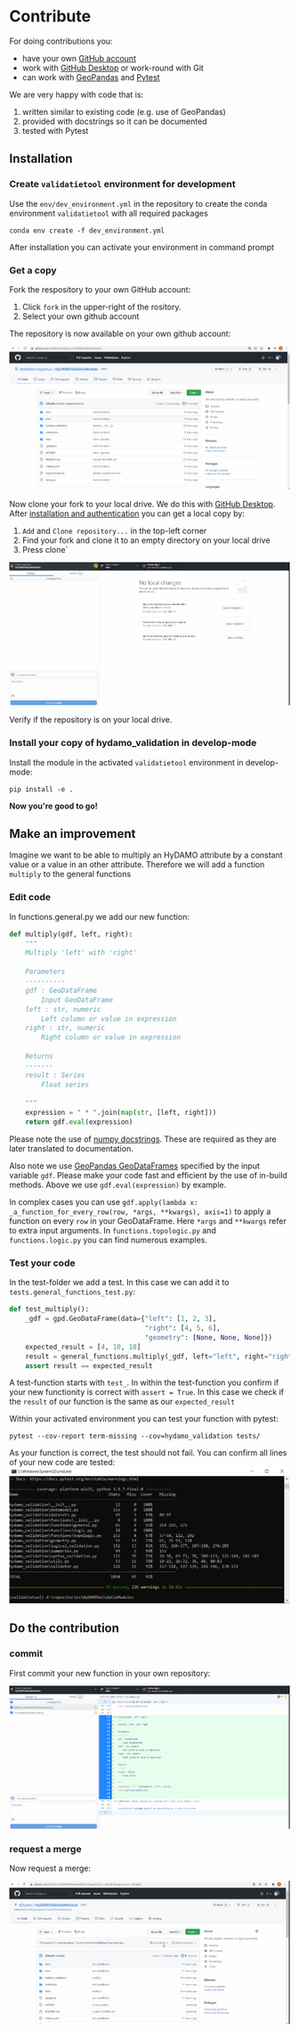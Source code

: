 # Contribute

For doing contributions you:

* have your own [GitHub account](https://github.com/join)
* work with [GitHub Desktop](https://desktop.github.com) or work-round with Git
* can work with [GeoPandas](https://geopandas.org) and [Pytest](https://www.pytest.org/)

We are very happy with code that is:

1. written similar to existing code (e.g. use of GeoPandas)
2. provided with docstrings so it can be documented
3. tested with Pytest

## Installation

### Create `validatietool` environment for development
Use the `env/dev_environment.yml` in the repository to create the conda environment `validatietool` with all required packages

```
conda env create -f dev_environment.yml
```

After installation you can activate your environment in command prompt

### Get a copy
Fork the respository to your own GitHub account:

1. Click `fork` in the upper-right of the rository.
2. Select your own github account

The repository is now available on your own github account:

![](images/fork.gif "Fork repository")

Now clone your fork to your local drive. We do this with [GitHub Desktop](https://desktop.github.com). After [installation and authentication](https://docs.github.com/en/desktop/installing-and-configuring-github-desktop/overview/getting-started-with-github-desktop)
you can get a local copy by:

1. `Add` and `Clone repository...` in the top-left corner
2. Find your fork and clone it to an empty directory on your local drive
3. Press  clone`

![](images/clone.gif "Clone repository")

Verify if the repository is on your local drive. 

### Install your copy of hydamo_validation in develop-mode
Install the module in the activated `validatietool` environment in develop-mode:

```
pip install -e .
```

__Now you're good to go!__

## Make an improvement
Imagine we want to be able to multiply an HyDAMO attribute by a constant value or a value in an other attribute.
Therefore we will add a function `multiply` to the general functions

### Edit code
In functions.general.py we add our new function:

```python
def multiply(gdf, left, right):
    """
    Multiply 'left' with 'right'

    Parameters
    ----------
    gdf : GeoDataFrame
        Input GeoDataFrame
    left : str, numeric
        Left column or value in expression
    right : str, numeric
        Right column or value in expression

    Returns
    -------
    result : Series
        Float series

    """
    expression = " * ".join(map(str, [left, right]))
    return gdf.eval(expression)

```

Please note the use of [numpy docstrings](https://numpydoc.readthedocs.io/en/latest/format.html#docstring-standard).
These are required as they are later translated to documentation.

Also note we use [GeoPandas GeoDataFrames](https://geopandas.org/en/stable/docs/reference/api/geopandas.GeoDataFrame.html) specified by
the input variable `gdf`. Please make your code fast and efficient by the use of in-build methods. Above we use `gdf.eval(expression)` by example.

In complex cases you can use `gdf.apply(lambda x: _a_function_for_every_row(row, *args, **kwargs), axis=1)` to apply a function on every `row` in your
GeoDataFrame. Here `*args` and `**kwargs` refer to extra input arguments. In `functions.topologic.py` and `functions.logic.py` you can find numerous examples.

### Test your code
In the test-folder we add a test. In this case we can add it to `tests.general_functions_test.py`:

```python
def test_multiply():
    _gdf = gpd.GeoDataFrame(data={"left": [1, 2, 3],
                                  "right": [4, 5, 6],
                                  "geometry": [None, None, None]})
    expected_result = [4, 10, 18]
    result = general_functions.multiply(_gdf, left="left", right="right").to_list()
    assert result == expected_result
```

A test-function starts with `test_`. In within the test-function you confirm if your new functionity is correct with `assert = True`. In this case
we check if the `result` of our function is the same as our `expected_result`

Within your activated environment you can test your function with pytest:

```
pytest --cov-report term-missing --cov=hydamo_validation tests/
```

As your function is correct, the test should not fail. You can confirm all lines of your new code are tested:
![](images/test.png "Test")

## Do the contribution

### commit
First commit your new function in your own repository:

![](images/commit.gif "Commit")

### request a merge
Now request a merge:

![](images/merge.gif "Merge request")
